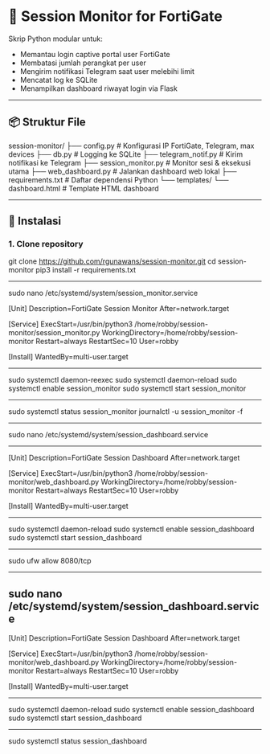 # 🔐 Session Monitor for FortiGate

Skrip Python modular untuk:
- Memantau login captive portal user FortiGate
- Membatasi jumlah perangkat per user
- Mengirim notifikasi Telegram saat user melebihi limit
- Mencatat log ke SQLite
- Menampilkan dashboard riwayat login via Flask

---

## 📦 Struktur File
session-monitor/ 
├── config.py # Konfigurasi IP FortiGate, Telegram, max devices 
├── db.py # Logging ke SQLite 
├── telegram_notif.py # Kirim notifikasi ke Telegram 
├── session_monitor.py # Monitor sesi & eksekusi utama 
├── web_dashboard.py # Jalankan dashboard web lokal 
├── requirements.txt # Daftar dependensi Python
└── templates/ 
  └── dashboard.html # Template HTML dashboard

---

## 🚀 Instalasi

### 1. Clone repository
git clone https://github.com/rgunawans/session-monitor.git
cd session-monitor
pip3 install -r requirements.txt

----
sudo nano /etc/systemd/system/session_monitor.service


[Unit]
Description=FortiGate Session Monitor
After=network.target

[Service]
ExecStart=/usr/bin/python3 /home/robby/session-monitor/session_monitor.py
WorkingDirectory=/home/robby/session-monitor
Restart=always
RestartSec=10
User=robby

[Install]
WantedBy=multi-user.target

---
sudo systemctl daemon-reexec
sudo systemctl daemon-reload
sudo systemctl enable session_monitor
sudo systemctl start session_monitor

---
sudo systemctl status session_monitor
journalctl -u session_monitor -f

---
sudo nano /etc/systemd/system/session_dashboard.service

---

[Unit]
Description=FortiGate Session Dashboard
After=network.target

[Service]
ExecStart=/usr/bin/python3 /home/robby/session-monitor/web_dashboard.py
WorkingDirectory=/home/robby/session-monitor
Restart=always
RestartSec=10
User=robby

[Install]
WantedBy=multi-user.target


---
sudo systemctl daemon-reload
sudo systemctl enable session_dashboard
sudo systemctl start session_dashboard

---
sudo ufw allow 8080/tcp

---
sudo nano /etc/systemd/system/session_dashboard.service
---
[Unit]
Description=FortiGate Session Dashboard
After=network.target

[Service]
ExecStart=/usr/bin/python3 /home/robby/session-monitor/web_dashboard.py
WorkingDirectory=/home/robby/session-monitor
Restart=always
RestartSec=10
User=robby

[Install]
WantedBy=multi-user.target

---
sudo systemctl daemon-reload
sudo systemctl enable session_dashboard
sudo systemctl start session_dashboard

---
sudo systemctl status session_dashboard




